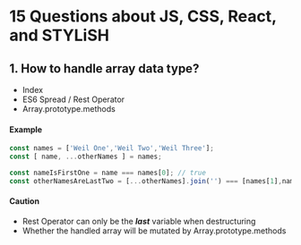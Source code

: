 # 15 Questions about JS, CSS, React, and STYLiSH

## 1. How to handle array data type?

* Index
* ES6 Spread / Rest Operator
* Array.prototype.methods

#### Example

```js
const names = ['Weil One','Weil Two','Weil Three'];
const [ name, ...otherNames ] = names;

const nameIsFirstOne = name === names[0]; // true
const otherNamesAreLastTwo = [...otherNames].join('') === [names[1],names[2]].join(''); // true
```

#### Caution
* Rest Operator can only be the **_last_** variable when destructuring
* Whether the handled array will be mutated by Array.prototype.methods 